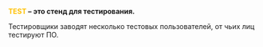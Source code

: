 
**<font color="#ffc000">TEST</font> – это стенд для тестирования.**

Тестировщики заводят несколько тестовых пользователей, от чьих лиц тестируют ПО.